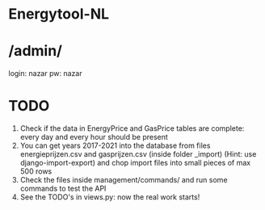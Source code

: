 # Energytool-NL

# /admin/
login: nazar
pw: nazar

# TODO
1. Check if the data in EnergyPrice and GasPrice tables are complete: every day and every hour should be present
2. You can get years 2017-2021 into the database from files energieprijzen.csv and gasprijzen.csv (inside folder _import)
   (Hint: use django-import-export) and chop import files into small pieces of max 500 rows
3. Check the files inside management/commands/ and run some commands to test the API
4. See the TODO's in views.py: now the real work starts!